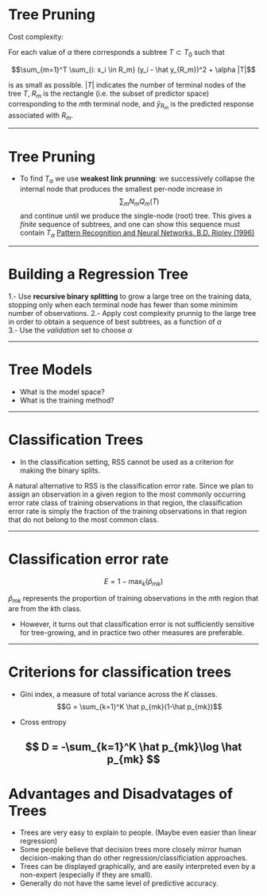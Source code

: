 # Tree Pruning
Cost complexity:

For each value of $\alpha$ there corresponds a subtree $T \subset T_0$ such that

$$\sum_{m=1}^T \sum_{i: x_i \in R_m} (y_i - \hat y_{R_m})^2 + \alpha |T|$$

is as small as possible. $|T|$ indicates the number of terminal nodes of the tree $T$, $R_m$ is the rectangle (i.e. the subset of predictor space) corresponding to the $m$th terminal node, and $\hat y_{R_m}$ is the predicted response associated with $R_m$. 

---
# Tree Pruning
* To find $T_\alpha$ we use __weakest link prunning__: we successively collapse the internal node that produces the smallest per-node increase in
$$\sum_m N_m Q_m(T)$$
and continue until we produce the single-node (root) tree.
This gives a _finite_ sequence of subtrees, and one can show this sequence must contain $T_\alpha$
[Pattern Recognition and Neural Networks. B.D. Ripley (1996)](http://www.stats.ox.ac.uk/~ripley/PRbook/)

---
# Building a Regression Tree
1.- Use __recursive binary splitting__ to grow a large tree on the training data, stopping only when each terminal node has fewer than some minimim number of observations. 
2.- Apply cost complexity prunnig to the large tree in order to obtain a sequence of best subtrees, as a function of $\alpha$  
3.- Use the _validation_ set to choose $\alpha$

---
# Tree Models
* What is the model space?
* What is the training method?

---
# Classification Trees

* In the classification setting, RSS cannot be used as a criterion for making the binary splits.

A natural alternative to RSS is the classification error rate. Since we plan to assign an observation in a given region to the most commonly occurring error rate class of training observations in that region, the classification error rate is simply the fraction of the training observations in that region that do not belong to the most common class.

---
# Classification error rate
$$E = 1- \mathrm{max}_k(\hat p_{mk})$$

$\hat p_{mk}$ represents the proportion of training observations in the $m$th region that are from the $k$th class.

* However, it turns out that classification error is not sufficiently sensitive for tree-growing, and in practice two other measures are preferable.

---
# Criterions for classification trees
* Gini index, a measure of total variance across the $K$ classes.
$$G = \sum_{k=1}^K \hat p_{mk}(1-\hat p_{mk})$$

* Cross entropy

$$ D = -\sum_{k=1}^K \hat p_{mk}\log \hat p_{mk} $$
---
# Advantages and Disadvatages of Trees
* Trees are very easy to explain to people. (Maybe even easier than linear regression)
* Some people believe that decision trees more closely mirror human decision-making than do other regression/classificiation approaches.
* Trees can be displayed graphically, and are easily interpreted even by a non-expert (especially if they are small).
* Generally do not have the same level of predictive accuracy.
    